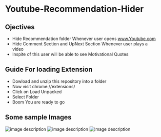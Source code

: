 # Youtube-Recommendation-Hider


## Ojectives

- Hide Recommendation folder Whenever user opens www.Youtube.com
- Hide Comment Section and UpNext Section Whenever user plays a video
- Inspite of this user will be able to see Motivational Quotes

## Guide For loading Extension

- Dowload and unzip this repository into a folder
- Now visit chrome://extensions/
- Click on Load Unpacked
- Select Folder
- Boom You are ready to go

## Some sample Images

![image description](images/NoRecommendation.jpg)
![image description](images/UpNext.jpg)
![image description](images/NoComment.jpg)
